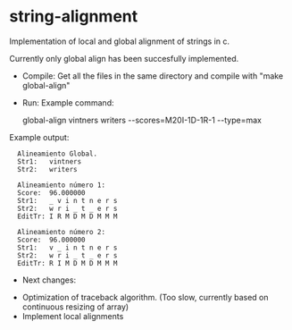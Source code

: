 # string-alignment

Implementation of local and global alignment of strings in c.

Currently only global align has been succesfully implemented.

 * Compile: 
  Get all the files in the same directory and compile with "make global-align"
  
 * Run:
  Example command: 

      global-align vintners writers --scores=M20I-1D-1R-1 --type=max
      
  Example output:

      Alineamiento Global.
      Str1:   vintners
      Str2:   writers
      
      Alineamiento número 1:
      Score:  96.000000
      Str1:   _ v i n t n e r s 
      Str2:   w r i _ t _ e r s 
      EditTr: I R M D M D M M M 
      
      Alineamiento número 2:
      Score:  96.000000
      Str1:   v _ i n t n e r s 
      Str2:   w r i _ t _ e r s 
      EditTr: R I M D M D M M M 
      
 * Next changes:
  - Optimization of traceback algorithm. (Too slow, currently based on continuous resizing of array)
  - Implement local alignments
